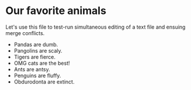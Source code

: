 # Our favorite animals

Let's use this file to test-run simultaneous editing of a text file and ensuing merge conflicts. 

- Pandas are dumb.
- Pangolins are scaly.
- Tigers are fierce.
- OMG cats are the best!
- Ants are antsy.
- Penguins are fluffy.
- Obdurodonta are extinct.
